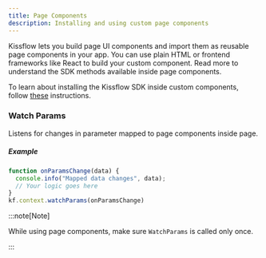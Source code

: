 ```yaml
---
title: Page Components
description: Installing and using custom page components
---
```


Kissflow lets you build page UI components and import them as reusable page components in your app. You can use plain HTML or frontend frameworks like React to build your custom component. Read more to understand the SDK methods available inside page components.

To learn about installing the Kissflow SDK inside custom components, follow [these](/installation/) instructions.

### Watch Params

Listens for changes in parameter mapped to page components inside page.

##### Example

```js
function onParamsChange(data) {
  console.info("Mapped data changes", data);
  // Your logic goes here
}
kf.context.watchParams(onParamsChange)
```

:::note[Note]

While using page components, make sure `WatchParams` is called only once.

:::
